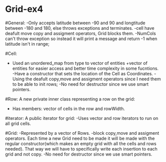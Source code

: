 # Grid-ex4

#General:
-Only accepts latitude between -90 and 90 and longtitude
between -180 and 180, else throws exceptions and terminates.
-cell have deafult move copy and assigment operators,
Grid blocks them.
-NumCols can't throw exception so instead it will print a message 
 and return -1 when latitude isn't in range;

#Cell:
- Used an unordered_map from type to vector of entities
+vector of entities for easier access and better time 
complexity in some fucntions.
-Have a constructor that sets the location of the Cell as Coordinates.
-Using the deafult copy,move and assigment operators since
I need them to be able to init rows;
-No need for destructor since we use smart pointers.

#Row: A new private inner class representing a row on the grid:
- Has members: vector of cells in the row and rowWidth.

#iterator: A public iterator for grid: 
-Uses vector and row iterators to run on all grid cells.

#Grid:
-Represented by a vector of Rows.
-block copy,move and assigment operators. Each time a new
Grid need to be made it will be made with the regular 
constructor(which makes an empty grid with all the cells and rows needed).
That way we will have to specifically write each insertion to each grid and not copy.
-No need for destructor since we use smart pointers.
 
